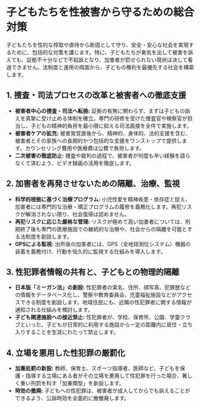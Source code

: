 # 子どもたちを性被害から守るための総合対策

子どもたちを性的な搾取や虐待から断固として守り、安全・安心な社会を実現するために、包括的な対策を講じます。特に、子どもたちが勇気を出して被害を訴えても、証拠不十分などで不起訴となり、加害者が罰せられない現状は決して看過できません。法制度と運用の両面から、子どもの権利を最優先する社会を構築します。

## 1. 捜査・司法プロセスの改革と被害者への徹底支援
- **被害者中心の捜査・司法へ転換:** 証拠の有無に関わらず、まずは子どもの訴えを真摯に受け止める体制を確立。専門の研修を受けた捜査官や検察官が担当し、子どもの精神的負担を最小限に抑える司法面接を全件で実施します。
- **被害者ケアの拡充:** 被害発覚直後から、精神的、身体的、法的支援を含む、被害者とその家族への長期的かつ包括的な支援をワンストップで提供します。カウンセリング費用や医療費は公費で負担します。
- **二次被害の徹底防止:** 捜査や裁判の過程で、被害者が何度も辛い経験を語らなくて済むよう、ビデオ録画の活用を徹底します。

## 2. 加害者を再発させないための隔離、治療、監視
- **科学的根拠に基づく治療プログラム:** 小児性愛を精神疾患・依存症と捉え、加害者には専門的な治療・矯正プログラムの履修を義務化します。再犯リスクが解消されない限り、社会復帰は認めません。
- **再犯リスクに応じた厳格な管理:** リスクが極めて高い加害者については、刑期終了後も専門の医療施設での継続的な治療や、社会からの隔離を可能とする法制度を創設します。
- **GPSによる監視:** 出所後の加害者には、GPS（全地球測位システム）機器の装着を義務付け、行動を恒久的に監視する仕組みを導入します。

## 3. 性犯罪者情報の共有と、子どもとの物理的隔離
- **日本版「ミーガン法」の創設:** 性犯罪者の実名、住所、顔写真、犯罪歴などの情報をデータベース化し、警察や教育委員会、児童福祉施設などがアクセスできる制度を創設します。地域住民にも、近隣の性犯罪者に関する情報が通知される仕組みを検討します。
- **子ども関連施設への接近禁止:** 性犯罪者が、学校、保育所、公園、学童クラブといった、子どもが日常的に利用する施設から一定の距離内に居住・立ち入りすることを生涯にわたって禁止します。

## 4. 立場を悪用した性犯罪の厳罰化
- **加重処罰の新設:** 教師、保育士、スポーツ指導者、医師など、子どもを保護・指導する立場にある者がその立場を悪用して性犯罪を行った場合、著しく重い刑罰を科す「加重類型」を新設します。
- **時効の撤廃:** 子どもへの性犯罪は、被害者が成人してからでも訴えることができるよう、公訴時効を全面的に撤撤廃します。